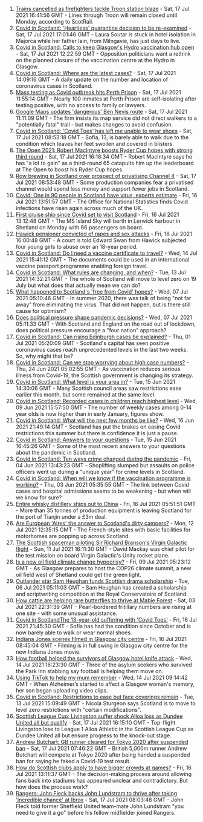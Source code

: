 1. [Trains cancelled as firefighters tackle Troon station blaze](https://www.bbc.co.uk/news/uk-scotland-glasgow-west-57874972) - Sat, 17 Jul 2021 16:41:56 GMT - Lines through Troon will remain closed until Monday, according to ScotRail.
2. [Covid in Scotland: 'Heartless' quarantine decision to be re-examined](https://www.bbc.co.uk/news/uk-scotland-glasgow-west-57875096) - Sat, 17 Jul 2021 17:01:46 GMT - Laura Soutar is stuck in hotel isolation in Majorca while her father Iain, from Milngavie, has just days to live.
3. [Covid in Scotland: Calls to keep Glasgow's Hydro vaccination hub open](https://www.bbc.co.uk/news/uk-scotland-glasgow-west-57873556) - Sat, 17 Jul 2021 12:22:59 GMT - Opposition politicians want a rethink on the planned closure of the vaccination centre at the Hydro in Glasgow.
4. [Covid in Scotland: Where are the latest cases?](https://www.bbc.co.uk/news/uk-scotland-53511877) - Sat, 17 Jul 2021 14:09:16 GMT - A daily update on the number and location of coronavirus cases in Scotland.
5. [Mass testing as Covid outbreak hits Perth Prison](https://www.bbc.co.uk/news/uk-scotland-tayside-central-57873846) - Sat, 17 Jul 2021 11:55:14 GMT - Nearly 100 inmates at Perth Prison are self-isolating after testing positive, with no access to family or lawyers.
6. [Google Maps updates 'dangerous' Ben Nevis route](https://www.bbc.co.uk/news/uk-scotland-highlands-islands-57873330) - Sat, 17 Jul 2021 11:11:09 GMT - The firm insists its map service did not direct walkers to a "potentially fatal" trail - but makes changes to avoid confusion.
7. [Covid in Scotland: 'Covid Toes' has left me unable to wear shoes](https://www.bbc.co.uk/news/uk-scotland-57865404) - Sat, 17 Jul 2021 08:53:18 GMT - Sofia, 13, is barely able to walk due to the condition which leaves her feet swollen and covered in blisters.
8. [The Open 2021: Robert MacIntyre boosts Ryder Cup hopes with strong third round](https://www.bbc.co.uk/sport/golf/57874667) - Sat, 17 Jul 2021 16:18:34 GMT - Robert MacIntyre says he has "a lot to gain" as a third-round 65 catapults him up the leaderboard at The Open to boost his Ryder Cup hopes.
9. [Row brewing in Scotland over prospect of privatising Channel 4](https://www.bbc.co.uk/news/uk-scotland-scotland-business-57864641) - Sat, 17 Jul 2021 08:53:48 GMT - Some production companies fear a privatised channel would spend less money and support fewer jobs in Scotland.
10. [Covid: One in 90 people in Scotland have virus, experts estimate](https://www.bbc.co.uk/news/uk-scotland-57865803) - Fri, 16 Jul 2021 13:51:57 GMT - The Office for National Statistics finds Covid infections have risen again across much of the UK.
11. [First cruise ship since Covid set to visit Scotland](https://www.bbc.co.uk/news/uk-scotland-highlands-islands-57862638) - Fri, 16 Jul 2021 13:12:48 GMT - The MS Island Sky will berth in Lerwick harbour in Shetland on Monday with 66 passengers on board.
12. [Hawick pensioner convicted of rapes and sex attacks](https://www.bbc.co.uk/news/uk-scotland-south-scotland-57861959) - Fri, 16 Jul 2021 16:00:48 GMT - A court is told Edward Swan from Hawick subjected four young girls to abuse over an 18-year period.
13. [Covid in Scotland: Do I need a vaccine certificate to travel?](https://www.bbc.co.uk/news/uk-scotland-57519070) - Wed, 14 Jul 2021 15:41:12 GMT - The documents could be used in an international vaccine passport programme enabling foreign travel.
14. [Covid in Scotland: What rules are changing, and when?](https://www.bbc.co.uk/news/uk-scotland-53166816) - Tue, 13 Jul 2021 14:32:21 GMT - The whole of Scotland will move to level zero on 19 July but what does that actually mean we can do?
15. [What happened to Scotland's 'free from Covid' hopes?](https://www.bbc.co.uk/news/uk-scotland-57742212) - Wed, 07 Jul 2021 05:10:46 GMT - In summer 2020, there was talk of being "not far away" from eliminating the virus. That did not happen, but is there still cause for optimism?
16. [Does political pressure shape pandemic decisions?](https://www.bbc.co.uk/news/uk-scotland-scotland-politics-57737414) - Wed, 07 Jul 2021 05:11:33 GMT - With Scotland and England on the road out of lockdown, does political pressure encourage a "four nation" approach?
17. [Covid in Scotland: Can rising Edinburgh cases be explained?](https://www.bbc.co.uk/news/uk-scotland-57668976) - Thu, 01 Jul 2021 05:20:09 GMT - Scotland's capital has seen positive coronavirus cases reach unprecedented levels in the last two weeks. So, why might that be?
18. [Covid in Scotland: Can we stop worrying about high case numbers?](https://www.bbc.co.uk/news/uk-scotland-57581952) - Thu, 24 Jun 2021 05:02:55 GMT - As vaccination reduces serious illness from Covid-19, the Scottish government is changing its strategy.
19. [Covid in Scotland: What level is your area in?](https://www.bbc.co.uk/news/uk-scotland-57076243) - Tue, 15 Jun 2021 14:30:06 GMT - Many Scottish council areas saw restrictions ease earlier this month, but some remained at the same level.
20. [Covid in Scotland: Recorded cases in children reach highest level](https://www.bbc.co.uk/news/uk-scotland-57398757) - Wed, 09 Jun 2021 15:57:50 GMT - The number of weekly cases among 0-14 year olds is now higher than in early January, figures show.
21. [Covid in Scotland: What will the next few months be like?](https://www.bbc.co.uk/news/uk-scotland-57500221) - Wed, 16 Jun 2021 21:49:14 GMT - Scotland has put the brakes on easing Covid restrictions this summer but there is confidence it is just a pause.
22. [Covid in Scotland: Answers to your questions](https://www.bbc.co.uk/news/uk-scotland-57361417) - Tue, 15 Jun 2021 16:45:26 GMT - Some of the most recent answers to your questions about the pandemic in Scotland.
23. [Covid in Scotland: Ten ways crime changed during the pandemic](https://www.bbc.co.uk/news/uk-scotland-57357800) - Fri, 04 Jun 2021 13:43:23 GMT - Shoplifting slumped but assaults on police officers went up during a "unique year" for crime levels in Scotland.
24. [Covid in Scotland: When will we know if the vaccination programme is working?](https://www.bbc.co.uk/news/uk-scotland-57328828) - Thu, 03 Jun 2021 05:35:55 GMT - The link between Covid cases and hospital admissions seems to be weakening - but when will we know for sure?
25. [Entire whisky distillery ships out to China](https://www.bbc.co.uk/news/uk-scotland-scotland-business-57825081) - Fri, 16 Jul 2021 05:51:51 GMT - More than 35 tonnes of production equipment is leaving Scotland for the port of Tianjin under a £3m deal.
26. [Are European 'Aires' the answer to Scotland's dirty campers?](https://www.bbc.co.uk/news/uk-scotland-57803377) - Mon, 12 Jul 2021 12:35:15 GMT - The French-style sites with basic facilities for motorhomes are popping up across Scotland.
27. [The Scottish spaceman piloting Sir Richard Branson's Virgin Galactic flight](https://www.bbc.co.uk/news/uk-scotland-highlands-islands-57786412) - Sun, 11 Jul 2021 16:11:30 GMT - David Mackay was chief pilot for the test mission on board Virgin Galactic's Unity rocket plane.
28. [Is a new oil field climate change hypocrisy?](https://www.bbc.co.uk/news/uk-scotland-57762927) - Fri, 09 Jul 2021 05:23:12 GMT - As Glasgow prepares to host the COP26 climate summit, a new oil field west of Shetland could get the green light.
29. [Outlander star Sam Heughan funds Scottish drama scholarship](https://www.bbc.co.uk/news/uk-scotland-57720794) - Tue, 06 Jul 2021 05:11:03 GMT - Sam Heughan has created a scholarship and scriptwriting competition at the Royal Conservatoire of Scotland.
30. [How cattle are helping rare butterflies to thrive at Mabie Forest](https://www.bbc.co.uk/news/uk-scotland-south-scotland-57636202) - Sat, 03 Jul 2021 22:31:39 GMT - Pearl-bordered fritillary numbers are rising at one site - with some unusual assistance.
31. [Covid in ScotlandThe 13-year-old suffering with 'Covid Toes'](https://www.bbc.co.uk/news/uk-scotland-57867125) - Fri, 16 Jul 2021 21:45:30 GMT - Sofia has had the condition since October and is now barely able to walk or wear normal shoes.
32. [Indiana Jones scenes filmed in Glasgow city centre](https://www.bbc.co.uk/news/uk-scotland-57861704) - Fri, 16 Jul 2021 08:45:04 GMT - Filming is in full swing in Glasgow city centre for the new Indiana Jones movie.
33. [How football helped the survivors of Glasgow hotel knife attack](https://www.bbc.co.uk/news/uk-scotland-57841539) - Wed, 14 Jul 2021 16:23:30 GMT - Three of the asylum seekers who survived the Park Inn stabbing say football is helping them move on.
34. [Using TikTok to help my mum remember](https://www.bbc.co.uk/news/uk-scotland-57832429) - Wed, 14 Jul 2021 09:14:42 GMT - When Alzheimer’s started to affect a Glasgow woman's memory, her son began uploading video clips.
35. [Covid in Scotland: Restrictions to ease but face coverings remain](https://www.bbc.co.uk/news/uk-scotland-57826443) - Tue, 13 Jul 2021 15:09:49 GMT - Nicola Sturgeon says Scotland is to move to level zero restrictions with "certain modifications".
36. [Scottish League Cup: Livingston suffer shock Alloa loss as Dundee United all but qualify](https://www.bbc.co.uk/sport/football/57875782) - Sat, 17 Jul 2021 16:15:10 GMT - Top-flight Livingston lose to League 1 Alloa Athletic in the Scottish League Cup as Dundee United all but ensure progress to the knock-out stage.
37. [Andrew Butchart: GB runner cleared for Tokyo 2020 after suspended ban](https://www.bbc.co.uk/sport/athletics/57872734) - Sat, 17 Jul 2021 07:46:22 GMT - British 5,000m runner Andrew Butchart will compete at Tokyo 2020 after being handed a suspended ban for saying he faked a Covid-19 test result.
38. [How do Scottish clubs apply to have bigger crowds at games?](https://www.bbc.co.uk/sport/football/57861489) - Fri, 16 Jul 2021 13:11:37 GMT - The decision-making process around allowing fans back into stadiums has appeared unclear and contradictory. But how does the process work?
39. [Rangers: John Fleck backs John Lundstram to thrive after taking 'incredible chance' at Ibrox](https://www.bbc.co.uk/sport/football/57852626) - Sat, 17 Jul 2021 08:03:48 GMT - John Fleck told former Sheffield United team-mate John Lundstram "you need to give it a go" before his fellow midfielder joined Rangers.
